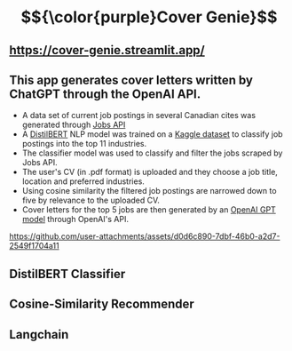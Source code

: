 # $${\color{purple}Cover Genie}$$
## https://cover-genie.streamlit.app/

## This app generates cover letters written by ChatGPT through the OpenAI API.
   + A data set of current job postings in several Canadian cites was generated through [Jobs API](https://rapidapi.com/Pat92/api/jobs-api14)
   + A [DistilBERT](https://huggingface.co/docs/transformers/en/model_doc/distilbert) NLP model was trained on a [Kaggle dataset](https://www.kaggle.com/datasets/arshkon/linkedin-job-postings) to classify job postings into the top 11 industries.
   + The classifier model was used to classify and filter the jobs scraped by Jobs API.
   + The user's CV (in .pdf format) is uploaded and they choose a job title, location and preferred industries.
   + Using cosine similarity the filtered job postings are narrowed down to five by relevance to the uploaded CV.
   + Cover letters for the top 5 jobs are then generated by an [OpenAI GPT model](https://platform.openai.com/docs/models) through OpenAI's API.
      
https://github.com/user-attachments/assets/d0d6c890-7dbf-46b0-a2d7-2549f1704a11

## DistilBERT Classifier 


## Cosine-Similarity Recommender 

## Langchain 

